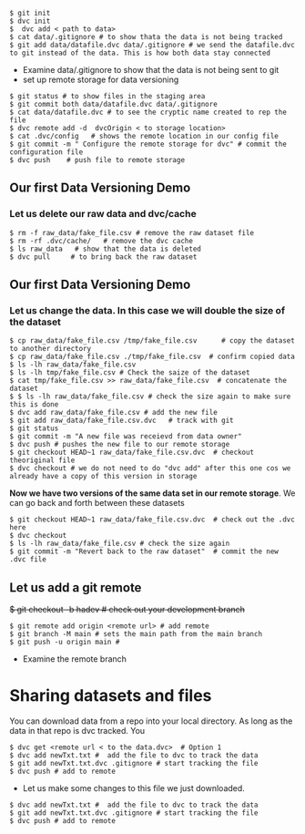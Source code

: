 ```console
$ git init
$ dvc init
$  dvc add < path to data>
$ cat data/.gitignore # to show thata the data is not being tracked
$ git add data/datafile.dvc data/.gitignore # we send the datafile.dvc to git instead of the data. This is how both data stay connected
```

- Examine data/.gitignore to show that the data is not being sent to git
- set up remote storage for data versioning

```console
$ git status # to show files in the staging area
$ git commit both data/datafile.dvc data/.gitignore
$ cat data/datafile.dvc # to see the cryptic name created to rep the file
$ dvc remote add -d  dvcOrigin < to storage location>
$ cat .dvc/config   # shows the remote location in our config file
$ git commit -m " Configure the remote storage for dvc" # commit the configuration file
$ dvc push    # push file to remote storage
```

## Our first Data Versioning Demo

### Let us delete our raw data and dvc/cache

```console
$ rm -f raw_data/fake_file.csv # remove the raw dataset file
$ rm -rf .dvc/cache/   # remove the dvc cache
$ ls raw_data   # show that the data is deleted
$ dvc pull     # to bring back the raw dataset
```

## Our first Data Versioning Demo

### Let us change the data. In this case we will double the size of the dataset

```console
$ cp raw_data/fake_file.csv /tmp/fake_file.csv      # copy the dataset to another directory
$ cp raw_data/fake_file.csv ./tmp/fake_file.csv  # confirm copied data
$ ls -lh raw_data/fake_file.csv
$ ls -lh tmp/fake_file.csv # Check the saize of the dataset
$ cat tmp/fake_file.csv >> raw_data/fake_file.csv  # concatenate the dataset
$ $ ls -lh raw_data/fake_file.csv # check the size again to make sure this is done
$ dvc add raw_data/fake_file.csv # add the new file
$ git add raw_data/fake_file.csv.dvc   # track with git
$ git status
$ git commit -m "A new file was receievd from data owner"
$ dvc push # pushes the new file to our remote storage
$ git checkout HEAD~1 raw_data/fake_file.csv.dvc  # checkout theoriginal file
$ dvc checkout # we do not need to do "dvc add" after this one cos we already have a copy of this version in storage
```

**Now we have two versions of the same data set in our remote storage**. We can go back and forth between these datasets

```console
$ git checkout HEAD~1 raw_data/fake_file.csv.dvc  # check out the .dvc here
$ dvc checkout
$ ls -lh raw_data/fake_file.csv # check the size again
$ git commit -m "Revert back to the raw dataset"  # commit the new .dvc file
```

## Let us add a git remote

~~$ git checkout -b hadev # check out your development branch~~

```console
$ git remote add origin <remote url> # add remote
$ git branch -M main # sets the main path from the main branch
$ git push -u origin main #
```

- Examine the remote branch

# Sharing datasets and files

You can download data from a repo into your local directory. As long as the data in that repo is dvc tracked. You

```console
$ dvc get <remote url < to the data.dvc>  # Option 1
$ dvc add newTxt.txt #  add the file to dvc to track the data
$ git add newTxt.txt.dvc .gitignore # start tracking the file
$ dvc push # add to remote
```

- Let us make some changes to this file we just downloaded.

```console
$ dvc add newTxt.txt #  add the file to dvc to track the data
$ git add newTxt.txt.dvc .gitignore # start tracking the file
$ dvc push # add to remote
```
